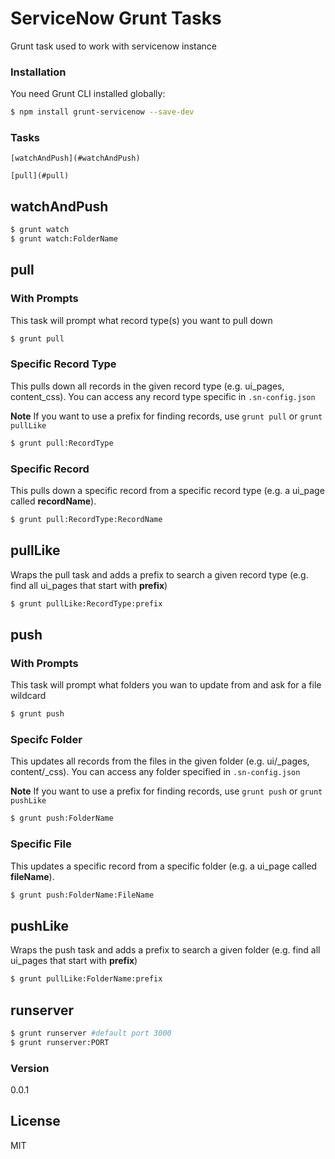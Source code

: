 # ServiceNow Grunt Tasks
Grunt task used to work with servicenow instance 

### Installation

You need Grunt CLI installed globally:
```sh
$ npm install grunt-servicenow --save-dev
```

### Tasks
	[watchAndPush](#watchAndPush)
	
	[pull](#pull)
	
## watchAndPush <a name="watchAndPush"></a>
```sh
$ grunt watch
$ grunt watch:FolderName
```
## pull <a name="pull"></a>

### With Prompts
This task will prompt what record type(s) you want to pull down
```sh
$ grunt pull 
```

### Specific Record Type
This pulls down all records in the given record type (e.g. ui_pages, content_css). You can access any record type specific in `.sn-config.json`

**Note** If you want to use a prefix for finding records, use `grunt pull` or `grunt pullLike`

```sh
$ grunt pull:RecordType
```

### Specific Record
This pulls down a specific record from a specific record type (e.g. a ui\_page called __recordName__).

```sh
$ grunt pull:RecordType:RecordName
```

## pullLike
Wraps the pull task and adds a prefix to search a given record type (e.g. find all ui\_pages that start with __prefix__)

```sh
$ grunt pullLike:RecordType:prefix
```

## push <a name="push"></a>

### With Prompts
This task will prompt what folders you wan to update from and ask for a file wildcard 

```sh
$ grunt push
```

### Specifc Folder
This updates all records from the files in the given folder (e.g. ui/_pages, content/_css). You can access any folder specified in `.sn-config.json`

**Note** If you want to use a prefix for finding records, use `grunt push` or `grunt pushLike`

```sh
$ grunt push:FolderName
```

### Specific File
This updates a specific record from a specific folder (e.g. a ui\_page called __fileName__).

```sh
$ grunt push:FolderName:FileName
```

## pushLike
Wraps the push task and adds a prefix to search a given folder (e.g. find all ui\_pages that start with __prefix__)

```sh
$ grunt pullLike:FolderName:prefix
```

## runserver
```sh
$ grunt runserver #default port 3000
$ grunt runserver:PORT
```
### Version
0.0.1

License
----

MIT

